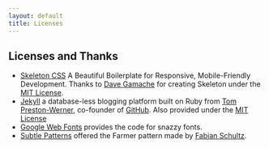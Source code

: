 ```yaml
---
layout: default
title: Licenses
---
```

## Licenses and Thanks ##
* [Skeleton CSS](http://www.getskeleton.com/) A Beautiful Boilerplate for Responsive, Mobile-Friendly Development. Thanks to [Dave Gamache](http://davegamache.com/) for creating Skeleton under the [MIT License](http://www.opensource.org/licenses/mit-license.php).
* [Jekyll](http://jekyllrb.com/) a database-less blogging platform built on Ruby from [Tom Preston-Werner](http://tom.preston-werner.com/), co-founder of [GitHub](http://github.com). Also provided under the [MIT License](https://github.com/mojombo/jekyll/blob/master/LICENSE)
* [Google Web Fonts](http://www.google.com/webfonts) provides the code for snazzy fonts.
* [Subtle Patterns](http://subtlepatterns.com/) offered the Farmer pattern made by [Fabian Schultz](http://fabianschultz.de/).